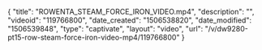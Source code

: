 {
    "title": "ROWENTA_STEAM_FORCE_IRON_VIDEO.mp4",
    "description": "",
    "videoid": "119766800",
    "date_created": "1506538820",
    "date_modified": "1506539848",
    "type": "captivate",
    "layout": "video",
    "url": "\/v\/dw9280-pt15-row-steam-force-iron-video-mp4\/119766800"
}